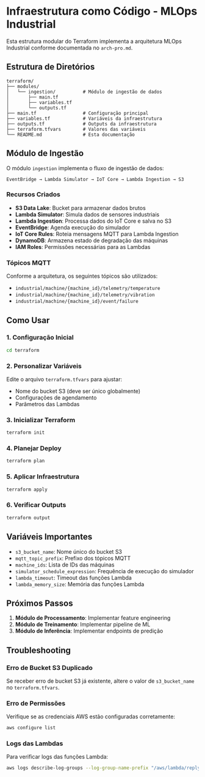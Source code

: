 # Infraestrutura como Código - MLOps Industrial

Esta estrutura modular do Terraform implementa a arquitetura MLOps Industrial conforme documentada no `arch-pro.md`.

## Estrutura de Diretórios

```
terraform/
├── modules/
│   └── ingestion/          # Módulo de ingestão de dados
│       ├── main.tf
│       ├── variables.tf
│       └── outputs.tf
├── main.tf                 # Configuração principal
├── variables.tf            # Variáveis da infraestrutura
├── outputs.tf              # Outputs da infraestrutura
├── terraform.tfvars        # Valores das variáveis
└── README.md               # Esta documentação
```

## Módulo de Ingestão

O módulo `ingestion` implementa o fluxo de ingestão de dados:

```
EventBridge → Lambda Simulator → IoT Core → Lambda Ingestion → S3
```

### Recursos Criados

- **S3 Data Lake**: Bucket para armazenar dados brutos
- **Lambda Simulator**: Simula dados de sensores industriais
- **Lambda Ingestion**: Processa dados do IoT Core e salva no S3
- **EventBridge**: Agenda execução do simulador
- **IoT Core Rules**: Roteia mensagens MQTT para Lambda Ingestion
- **DynamoDB**: Armazena estado de degradação das máquinas
- **IAM Roles**: Permissões necessárias para as Lambdas

### Tópicos MQTT

Conforme a arquitetura, os seguintes tópicos são utilizados:

- `industrial/machine/{machine_id}/telemetry/temperature`
- `industrial/machine/{machine_id}/telemetry/vibration`
- `industrial/machine/{machine_id}/event/failure`

## Como Usar

### 1. Configuração Inicial

```bash
cd terraform
```

### 2. Personalizar Variáveis

Edite o arquivo `terraform.tfvars` para ajustar:
- Nome do bucket S3 (deve ser único globalmente)
- Configurações de agendamento
- Parâmetros das Lambdas

### 3. Inicializar Terraform

```bash
terraform init
```

### 4. Planejar Deploy

```bash
terraform plan
```

### 5. Aplicar Infraestrutura

```bash
terraform apply
```

### 6. Verificar Outputs

```bash
terraform output
```

## Variáveis Importantes

- `s3_bucket_name`: Nome único do bucket S3
- `mqtt_topic_prefix`: Prefixo dos tópicos MQTT
- `machine_ids`: Lista de IDs das máquinas
- `simulator_schedule_expression`: Frequência de execução do simulador
- `lambda_timeout`: Timeout das funções Lambda
- `lambda_memory_size`: Memória das funções Lambda

## Próximos Passos

1. **Módulo de Processamento**: Implementar feature engineering
2. **Módulo de Treinamento**: Implementar pipeline de ML
3. **Módulo de Inferência**: Implementar endpoints de predição

## Troubleshooting

### Erro de Bucket S3 Duplicado

Se receber erro de bucket S3 já existente, altere o valor de `s3_bucket_name` no `terraform.tfvars`.

### Erro de Permissões

Verifique se as credenciais AWS estão configuradas corretamente:

```bash
aws configure list
```

### Logs das Lambdas

Para verificar logs das funções Lambda:

```bash
aws logs describe-log-groups --log-group-name-prefix "/aws/lambda/replyec"
```
